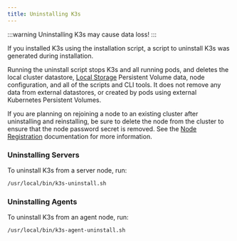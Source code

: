 ```yaml
---
title: Uninstalling K3s
---
```


:::warning
Uninstalling K3s may cause data loss!
:::

If you installed K3s using the installation script, a script to uninstall K3s was generated during installation.

Running the uninstall script stops K3s and all running pods, and deletes the local cluster datastore, [Local Storage](../add-ons/storage.md#setting-up-the-local-storage-provider) Persistent Volume data, node configuration, and all of the scripts and CLI tools.
It does not remove any data from external datastores, or created by pods using external Kubernetes Persistent Volumes.

If you are planning on rejoining a node to an existing cluster after uninstalling and reinstalling, be sure to delete the node from the cluster to ensure that the node password secret is removed. See the [Node Registration](../architecture.md#how-agent-node-registration-works) documentation for more information.

### Uninstalling Servers
To uninstall K3s from a server node, run:

```bash
/usr/local/bin/k3s-uninstall.sh
```

### Uninstalling Agents
To uninstall K3s from an agent node, run:

```bash
/usr/local/bin/k3s-agent-uninstall.sh
```
